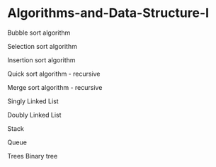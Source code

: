 # Algorithms-and-Data-Structure-I

Bubble sort algorithm

Selection sort algorithm 

Insertion sort algorithm

Quick sort algorithm - recursive

Merge sort algorithm - recursive

Singly Linked List

Doubly Linked List

Stack

Queue

Trees
Binary tree
